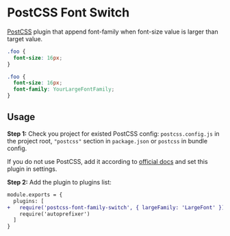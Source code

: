 # PostCSS Font Switch

[PostCSS] plugin that append font-family when font-size value is larger than target value.

[PostCSS]: https://github.com/postcss/postcss

```css
.foo {
  font-size: 16px;
}
```

```css
.foo {
  font-size: 16px;
  font-family: YourLargeFontFamily;
}
```

## Usage

**Step 1:** Check you project for existed PostCSS config: `postcss.config.js`
in the project root, `"postcss"` section in `package.json`
or `postcss` in bundle config.

If you do not use PostCSS, add it according to [official docs]
and set this plugin in settings.

**Step 2:** Add the plugin to plugins list:

```diff
module.exports = {
  plugins: [
+   require('postcss-font-family-switch', { largeFamily: 'LargeFont' }),
    require('autoprefixer')
  ]
}
```

[official docs]: https://github.com/postcss/postcss#usage
